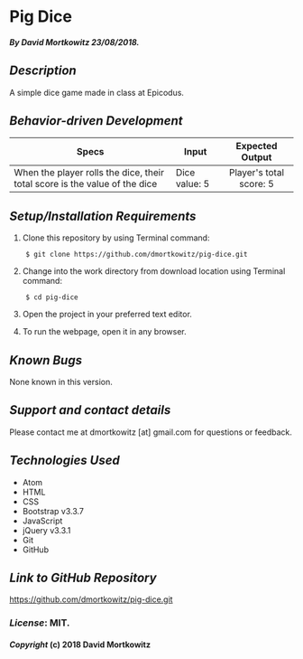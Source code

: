 # Pig Dice

##### By David Mortkowitz 23/08/2018.

## *Description*

A simple dice game made in class at Epicodus.

## *Behavior-driven Development*

| Specs    |  Input | Expected Output    
| ------------- |------------- |:-------------:|
| When the player rolls the dice, their total score is the value of the dice| Dice value: 5|Player's total score: 5


## *Setup/Installation Requirements*

1. Clone this repository by using Terminal command:
```
    $ git clone https://github.com/dmortkowitz/pig-dice.git
```
2. Change into the work directory from download location using Terminal command:
```
    $ cd pig-dice
```
3. Open the project in your preferred text editor.

4. To run the webpage, open it in any browser.

## *Known Bugs*

None known in this version.

## *Support and contact details*

Please contact me at dmortkowitz [at] gmail.com for questions or feedback.

## *Technologies Used*

* Atom
* HTML
* CSS
* Bootstrap v3.3.7
* JavaScript
* jQuery v3.3.1    
* Git
* GitHub

## *Link to GitHub Repository*

https://github.com/dmortkowitz/pig-dice.git

### *License*: MIT.

#### *Copyright* (c) 2018 David Mortkowitz
